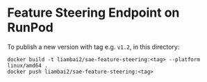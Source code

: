 # Feature Steering Endpoint on RunPod

To publish a new version with tag e.g. `v1.2`, in this directory:

```
docker build -t liambai2/sae-feature-steering:<tag> --platform linux/amd64 .
docker push liambai2/sae-feature-steering:<tag>
```

